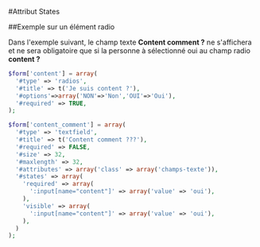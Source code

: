 #Attribut States

##Exemple sur un élément radio

Dans l'exemple suivant, le champ texte **Content comment ?** ne s'affichera et ne sera obligatoire que si la personne à sélectionné oui au champ radio **content ?** 

```php
$form['content'] = array(
  '#type' => 'radios',
  '#title' => t('Je suis content ?'),
  '#options'=>array('NON'=>'Non','OUI'=>'Oui'),
  '#required' => TRUE,
);

$form['content_comment'] = array(
  '#type' => 'textfield',
  '#title' => t('Content comment ???'),
  '#required' => FALSE,
  '#size' => 32,
  '#maxlength' => 32,
  '#attributes' => array('class' => array('champs-texte')),
  '#states' => array(
    'required' => array(
      ':input[name="content"]' => array('value' => 'oui'),
    ),
    'visible' => array(
      ':input[name="content"]' => array('value' => 'oui'),
    ),
  )
);
```

